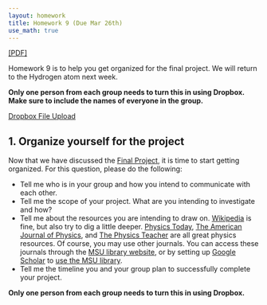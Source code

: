 ```yaml
---
layout: homework
title: Homework 9 (Due Mar 26th)
use_math: true
---
```


[[PDF]](./homework9.pdf)

Homework 9 is to help you get organized for the final project. We will return to the Hydrogen atom next week.

**Only one person from each group needs to turn this in using Dropbox. Make sure to include the names of everyone in the group.**

[Dropbox File Upload](https://www.dropbox.com/request/0VGrpQ7fkcuEXcRdRlQz)

## 1. Organize yourself for the project

Now that we have discussed the [Final Project](./finalproject.html), it is time to start getting organized. For this question, please do the following:

* Tell me who is in your group and how you intend to communicate with each other.
* Tell me the scope of your project. What are you intending to investigate and how?
* Tell me about the resources you are intending to draw on. [Wikipedia](https://en.wikipedia.org/wiki/Main_Page) is fine, but also try to dig a little deeper. [Physics Today](https://physicstoday.scitation.org/journal/pto), [The American Journal of Physics](https://www.aapt.org/publications/ajp/index.cfm), and [The Physics Teacher](https://aapt.scitation.org/journal/pte) are all great physics resources. Of course, you may use other journals. You can access these journals through the [MSU library website](https://lib.msu.edu/), or by setting up [Google Scholar](https://scholar.google.com/) to [use the MSU library](https://libguides.lib.msu.edu/ANS409/googlescholar).
* Tell me the timeline you and your group plan to successfully complete your project.

**Only one person from each group needs to turn this in using Dropbox.**

